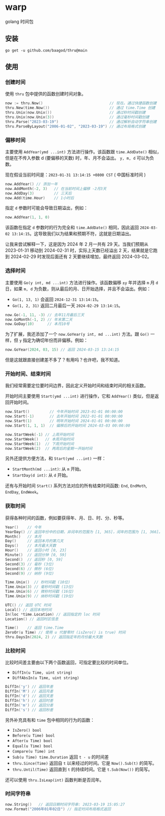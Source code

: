 # warp

golang 时间包

## 安装

```shell
go get -u github.com/baagod/thru@main
```

## 使用

### 创建时间

使用 `thru` 包中提供的函数创建时间对象。

```go
now := thru.Now()                              // 现在。通过快捷函数创建
thru.New(time.Now())                           // 通过 time.Time 创建
thru.Unix(now.Unix())                          // 通过秒时间戳创建
thru.Unix(now.Unix(3))                         // 通过毫秒时间戳创建
thru.Parse("2023-03-19")                       // 通过解析自动字符串创建
thru.ParseByLayout("2006-01-02", "2023-03-19") // 通过布局格式创建
```

### 偏移时间

主要使用 `AddYear(ymd ...int)` 方法进行操作。该函数跟 `time.AddDate()` 相似，但是在不传入参数 d (要偏移的天数) 时，年、月不会溢出。
`y, m, d` 可以为负数。

现在假设当前时间是：`2023-01-31 13:14:15 +0800 CST` ( 中国标准时间 )

```go
now.AddYear() // 添加一年
now.AddMonth(-2, 3)   // 在当前时间上偏移 -2月3天
now.AddDay(3)         // 三天后
now.Add(time.Hour)    // 1小时后
```

指定 `d` 参数时可能会导致日期溢出，例如：

```go
now.AddYear(1, 1, 0)
```

该函数在指定 `d` 参数时的行为完全和 `time.AddDate()` 相同，因此返回 `2024-03-02 13:14:15`。这导致我们以为结果和预期不符，这就是日期溢出。

让我来尝试解释一下，这是因为 2024 年 2 月一共有 29 天。当我们预期从 2023-01-31 移动到 2024-02-31 时，实际上天数已经溢出 2
天，结果就是它跑到 2024-02-29 时发现后面还有 2 天要继续增加，最终返回 2024-03-02。

### 选择时间

主要使用 `Go(y int, md ...int)` 方法进行操作。该函数偏移 `±y` 年并选择 `m` 月 `d` 日，如果 `m, d`
为负数，则从最后的月、日开始选择，并且不会溢出。例如：

- `Go(1, 13, 1)` 会返回 `2024-12-31 13:14:15`。
- `Go(1, 2, 31)` 返回二月最后一天 `2024-02-29 13:14:15`。

```go
now.Go(-1, 11, -3) // 去年11月最后三天
now.GoMonth(-1, 2) // 年末第二天
now.GoDay(10)      // 本月10号
```

为了扩展，我还添加了一个 `now.GoYear(y int, md ...int)` 方法。跟 `Go()` 一样，但 `y` 指定为确切年份而非偏移。例如：

```go
now.GoYear(2024, 03, 15) // 返回 2024-03-15 13:14:15
```

但是这就跟直接创建差不多了？有用吗？也许吧，我不知道。

### 开始时间、结束时间

我们经常需要定位要时间边界，因此定义开始时间和结束时间的相关函数。

开始时间主要使用 `Start(ymd ...int)` 进行操作，它和 `AddYear()` 类似，但是返回开始时间。

```go
now.Start()         // 今年开始时间 2023-01-01 00:00:00
now.Start(-1)       // 去年开始时间 2022-01-01 00:00:00
now.Start(1)        // 明年开始时间 2024-01-01 00:00:00
now.Start(1, 1, 1)  // 偏移后的开始时间 2024-03-03 00:00:00

now.StartWeek(-1) // 上周开始时间
now.StartWeek()   // 本周开始时间
now.StartWeek(1)  // 下周开始时间
now.StartWeek(2)  // 两周后的星期一开始时间
```

另外还提供方便方法，和 `Start(ymd ...int)` 一样：

- `StartMonth(md ...int)`: 从 `m` 开始。
- `StartDay(d int)`: 从 `d` 开始。

还有与开始时间 `Start()` 系列方法对应的所有结束时间函数: `End`, `EndMoth`, `EndDay`, `EndWeek`。

### 获取时间

获得各种时间的函数，例如要获得年、月、日、时、分、秒等。

```go
Year()    // 今年
YearDay() // 返回年份中的日期，非闰年的范围为 [1, 365]，闰年的范围为 [1, 366]。
Month()   // 本月
Day()     // 返回本月的第几天
Days()    // 本月最大天数
Hour()    // 返回小时 [0, 23]
Minute()  // 返回分钟 [0, 59]
Second()  // 返回秒 [0, 59]
Second(3) // 毫秒 (3位)
Second(6) // 微秒 (6位)
Second(9) // 纳秒 (9位)

Time.Unix()  // 秒时间戳 (10位)
Time.Unix(3) // 毫秒时间戳 (13位)
Time.Unix(6) // 微秒时间戳 (16位)
Time.Unix(9) // 纳秒时间戳 (19位)

UTC() // 返回 UTC 时间
Local() // 返回本地时间
In(loc *time.Location) // 返回指定的 loc 时间
Location() // 返回时区信息

Time()    // 返回 time.Time
ZeroOr(u Time) // 使用 u 代替零时 (isZero() is true) 时间
thru.DaysIn(2024, 2) // 返回指定年的月份最大天数
```

### 比较时间

比较时间差主要由以下两个函数返回，可指定要比较的时间单位。

- `DiffIn(u Time, uint string)`
- `DiffAbsIn(u Time, uint string)`

```go
DiffIn('y') // 返回年差
DiffIn('M') // 返回月差
DiffIn('d') // 返回天差
DiffIn('h') // 返回时差
DiffIn('m') // 返回分差
DiffIn('s') // 返回秒差
```

另外补充具有和 `time` 包中相同的行为的函数：

- `IsZero() bool`
- `Before(u Time) bool`
- `After(u Time) bool`
- `Equal(u Time) bool`
- `Compare(u Time) int`
- `Sub(u Time) time.Duration` 返回 `t - u` 的时间差
- `thru.Since(Time)` 返回自 `t` 以来经过的时间。它是 `Now().Sub(t)` 的简写。
- `thru.Until(Time)` 返回直到 `t` 的持续时间。它是 `t.Sub(Now())` 的简写。

还可以使用 `thru.IsLeap(int)` 函数判断是否闰年。

### 时间字符串

```go
now.String()   // 返回日期时间字符串: 2023-03-19 15:05:27
now.Format("2006年01年02日") // 指定时间布局格式返回
```
